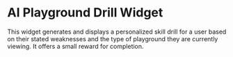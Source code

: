 # AI Playground Drill Widget

This widget generates and displays a personalized skill drill for a user based on their stated weaknesses and the type of playground they are currently viewing. It offers a small reward for completion.
